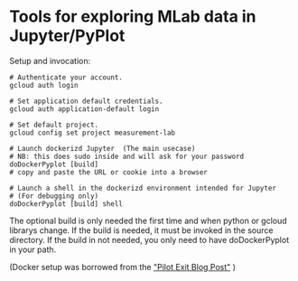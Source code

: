 # Tools for exploring MLab data in Jupyter/PyPlot

Setup and invocation:
```
# Authenticate your account.
gcloud auth login

# Set application default credentials.
gcloud auth application-default login

# Set default project.
gcloud config set project measurement-lab

# Launch dockerizd Jupyter  (The main usecase)
# NB: this does sudo inside and will ask for your password
doDockerPyplot [build]
# copy and paste the URL or cookie into a browser

# Launch a shell in the dockerizd environment intended for Jupyter
# (For debugging only)
doDockerPyplot [build] shell
```

The optional build is only needed the first time and when python or gcloud librarys change.
If the build is needed, it must be invoked in the source directory.
If the build in not needed, you only need to have doDockerPyplot in your path.

(Docker setup was borrowed from the
 ["Pilot Exit Blog Post"](https://www.measurementlab.net/blog/global-pilot-success/) )
